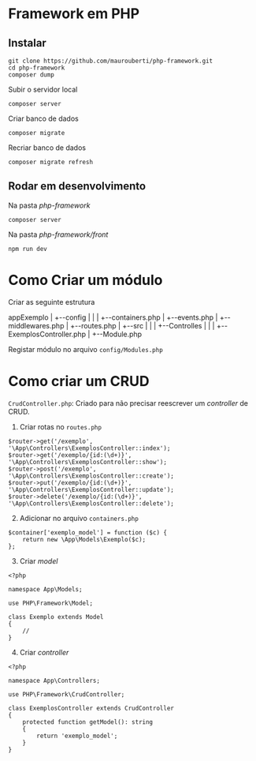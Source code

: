 # Framework em PHP

## Instalar

```
git clone https://github.com/maurouberti/php-framework.git
cd php-framework
composer dump
```

Subir o servidor local

```
composer server
```

Criar banco de dados

```
composer migrate
```

Recriar banco de dados

```
composer migrate refresh
```

## Rodar em desenvolvimento

Na pasta *php-framework*

```
composer server
```

Na pasta *php-framework/front*

```
npm run dev
```

# Como Criar um módulo

Criar as seguinte estrutura 

appExemplo
    |
    +--config
    |   |
    |   +--containers.php
    |   +--events.php
    |   +--middlewares.php
    |   +--routes.php
    |
    +--src
    |   |
    |   +--Controlles
    |       |
    |       +--ExemplosController.php
    |
    +--Module.php

Registar módulo no arquivo `config/Modules.php`

# Como criar um CRUD

`CrudController.php`: Criado para não precisar reescrever um *controller* de CRUD.

1) Criar rotas no `routes.php`

```
$router->get('/exemplo', '\App\Controllers\ExemplosController::index');
$router->get('/exemplo/{id:(\d+)}', '\App\Controllers\ExemplosController::show');
$router->post('/exemplo', '\App\Controllers\ExemplosController::create');
$router->put('/exemplo/{id:(\d+)}', '\App\Controllers\ExemplosController::update');
$router->delete('/exemplo/{id:(\d+)}', '\App\Controllers\ExemplosController::delete');
```

2) Adicionar no arquivo `containers.php`

```
$container['exemplo_model'] = function ($c) {
    return new \App\Models\Exemplo($c);
};
```

3) Criar *model*

```
<?php

namespace App\Models;

use PHP\Framework\Model;

class Exemplo extends Model
{
    //
}
```

4) Criar *controller*

```
<?php

namespace App\Controllers;

use PHP\Framework\CrudController;

class ExemplosController extends CrudController
{
    protected function getModel(): string
    {
        return 'exemplo_model';
    }
}
```

